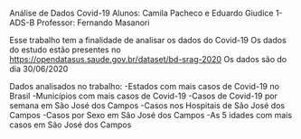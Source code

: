 Análise de Dados Covid-19
Alunos: Camila Pacheco e Eduardo Giudice 1-ADS-B
Professor: Fernando Masanori


Esse trabalho tem a finalidade de analisar os dados do Covid-19
Os dados do estudo estão presentes no https://opendatasus.saude.gov.br/dataset/bd-srag-2020
Os dados são do dia 30/06/2020


Dados analisados no trabalho:
-Estados com mais casos de Covid-19 no Brasil
-Municípios com mais casos de Covid-19
-Casos de Covid-19 por semana em São José dos Campos
-Casos nos Hospitais de São José dos Campos
-Casos por Sexo em São José dos Campos
-As 5 idades com mais casos em São José dos Campos
